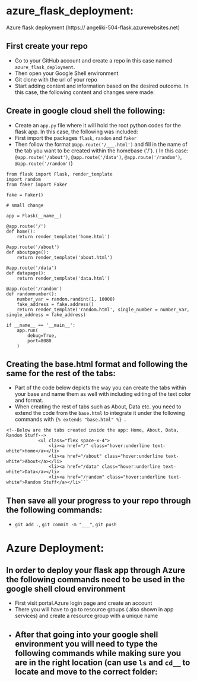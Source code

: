 # azure_flask_deployment: 
Azure flask deployment (https:// angeliki-504-flask.azurewebsites.net)

## First create your repo
- Go to your GitHub account and create a repo in this case named ```azure_flask_deployment```.
- Then open your Google Shell environment
- Git clone with the url of your repo
- Start adding content and information based on the desired outcome. In this case, the following content and changes were made:

## Create in google cloud shell the following:
- Create an ```app.py``` file where it will hold the root python codes for the flask app. In this case, the following was included:
- First import the packages ```flask```, ```random``` and ```faker```
- Then follow the format ```@app.route('/___.html')``` and fill in the name of the tab you want to be created within the homebase ('/').
( In this case: ```@app.route('/about')```, ```@app.route('/data')```, ```@app.route('/random')```, ```@app.route('/random')```)
```
from flask import Flask, render_template
import random
from faker import Faker

fake = Faker()

# small change

app = Flask(__name__)

@app.route('/')
def home():
    return render_template('home.html')

@app.route('/about')
def aboutpage():
    return render_template('about.html')

@app.route('/data')
def datapage():
    return render_template('data.html')

@app.route('/random')
def randomnumber():
    number_var = random.randint(1, 10000)
    fake_address = fake.address()
    return render_template('random.html', single_number = number_var, single_address = fake_address)

if __name__ == '__main__':
    app.run(
        debug=True,
        port=8080
    )
```
## Creating the base.html format and following the same for the rest of the tabs:
- Part of the code below depicts the way you can create the tabs within your base and name them as well with including editing of the text color and format.
- When creating the rest of tabs such as About, Data etc. you need to extend the code from the ```base.html``` to integrate it under the following commands with ```{% extends "base.html" %} ```.
```
<!--Below are the tabs created inside the app: Home, About, Data, Random Stuff-->
            <ul class="flex space-x-4">
                <li><a href="/" class="hover:underline text-white">Home</a></li>
                <li><a href="/about" class="hover:underline text-white">About</a></li>
                <li><a href="/data" class="hover:underline text-white">Data</a></li>
                <li><a href="/random" class="hover:underline text-white">Random Stuff</a></li>```
```
## Then save all your progress to your repo through the following commands:
- ```git add .```, ```git commit -m "___"```, ```git push```

# Azure Deployment:
## In order to deploy your flask app through Azure the following commands need to be used in the google shell cloud environment
- First visit portal.Azure login page and create an account
- There you will have to go to resource groups ( also shown in app services) and create a resource group with a unique name
- After that going into your google shell environment you will need to type the following commands while making sure you are in the right location (can use ```ls``` and ```cd__``` to locate and move to the correct folder:
    - 
